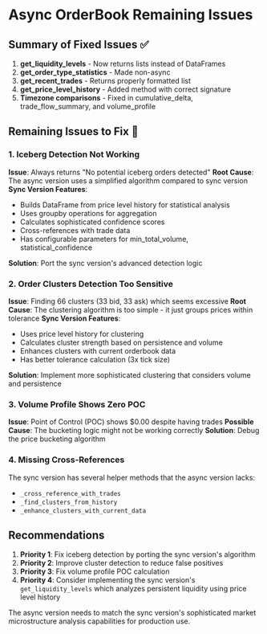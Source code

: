 # Async OrderBook Remaining Issues

## Summary of Fixed Issues ✅
1. **get_liquidity_levels** - Now returns lists instead of DataFrames
2. **get_order_type_statistics** - Made non-async 
3. **get_recent_trades** - Returns properly formatted list
4. **get_price_level_history** - Added method with correct signature
5. **Timezone comparisons** - Fixed in cumulative_delta, trade_flow_summary, and volume_profile

## Remaining Issues to Fix 🔧

### 1. Iceberg Detection Not Working
**Issue**: Always returns "No potential iceberg orders detected"
**Root Cause**: The async version uses a simplified algorithm compared to sync version
**Sync Version Features**:
- Builds DataFrame from price level history for statistical analysis
- Uses groupby operations for aggregation
- Calculates sophisticated confidence scores
- Cross-references with trade data
- Has configurable parameters for min_total_volume, statistical_confidence

**Solution**: Port the sync version's advanced detection logic

### 2. Order Clusters Detection Too Sensitive
**Issue**: Finding 66 clusters (33 bid, 33 ask) which seems excessive
**Root Cause**: The clustering algorithm is too simple - it just groups prices within tolerance
**Sync Version Features**:
- Uses price level history for clustering
- Calculates cluster strength based on persistence and volume
- Enhances clusters with current orderbook data
- Has better tolerance calculation (3x tick size)

**Solution**: Implement more sophisticated clustering that considers volume and persistence

### 3. Volume Profile Shows Zero POC
**Issue**: Point of Control (POC) shows $0.00 despite having trades
**Possible Cause**: The bucketing logic might not be working correctly
**Solution**: Debug the price bucketing algorithm

### 4. Missing Cross-References
The sync version has several helper methods that the async version lacks:
- `_cross_reference_with_trades`
- `_find_clusters_from_history`
- `_enhance_clusters_with_current_data`

## Recommendations

1. **Priority 1**: Fix iceberg detection by porting the sync version's algorithm
2. **Priority 2**: Improve cluster detection to reduce false positives
3. **Priority 3**: Fix volume profile POC calculation
4. **Priority 4**: Consider implementing the sync version's `get_liquidity_levels` which analyzes persistent liquidity using price level history

The async version needs to match the sync version's sophisticated market microstructure analysis capabilities for production use.